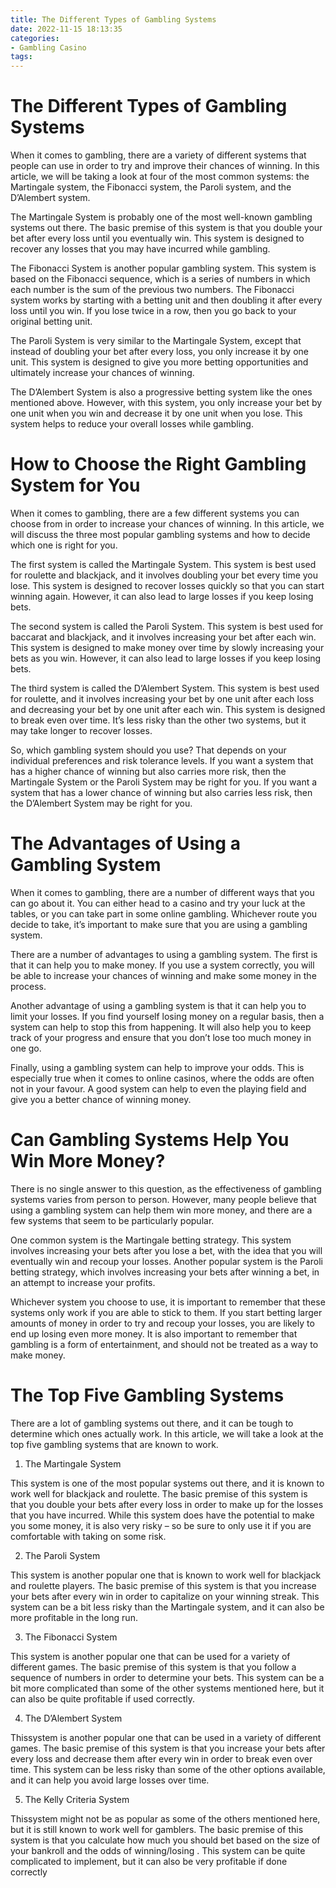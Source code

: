 ```yaml
---
title: The Different Types of Gambling Systems 
date: 2022-11-15 18:13:35
categories:
- Gambling Casino
tags:
---
```



#  The Different Types of Gambling Systems 

When it comes to gambling, there are a variety of different systems that people can use in order to try and improve their chances of winning. In this article, we will be taking a look at four of the most common systems: the Martingale system, the Fibonacci system, the Paroli system, and the D’Alembert system. 

The Martingale System is probably one of the most well-known gambling systems out there. The basic premise of this system is that you double your bet after every loss until you eventually win. This system is designed to recover any losses that you may have incurred while gambling. 

The Fibonacci System is another popular gambling system. This system is based on the Fibonacci sequence, which is a series of numbers in which each number is the sum of the previous two numbers. The Fibonacci system works by starting with a betting unit and then doubling it after every loss until you win. If you lose twice in a row, then you go back to your original betting unit. 

The Paroli System is very similar to the Martingale System, except that instead of doubling your bet after every loss, you only increase it by one unit. This system is designed to give you more betting opportunities and ultimately increase your chances of winning. 

The D’Alembert System is also a progressive betting system like the ones mentioned above. However, with this system, you only increase your bet by one unit when you win and decrease it by one unit when you lose. This system helps to reduce your overall losses while gambling.

#  How to Choose the Right Gambling System for You 

When it comes to gambling, there are a few different systems you can choose from in order to increase your chances of winning. In this article, we will discuss the three most popular gambling systems and how to decide which one is right for you.

The first system is called the Martingale System. This system is best used for roulette and blackjack, and it involves doubling your bet every time you lose. This system is designed to recover losses quickly so that you can start winning again. However, it can also lead to large losses if you keep losing bets. 

The second system is called the Paroli System. This system is best used for baccarat and blackjack, and it involves increasing your bet after each win. This system is designed to make money over time by slowly increasing your bets as you win. However, it can also lead to large losses if you keep losing bets. 

The third system is called the D’Alembert System. This system is best used for roulette, and it involves increasing your bet by one unit after each loss and decreasing your bet by one unit after each win. This system is designed to break even over time. It’s less risky than the other two systems, but it may take longer to recover losses. 

So, which gambling system should you use? That depends on your individual preferences and risk tolerance levels. If you want a system that has a higher chance of winning but also carries more risk, then the Martingale System or the Paroli System may be right for you. If you want a system that has a lower chance of winning but also carries less risk, then the D’Alembert System may be right for you.

#  The Advantages of Using a Gambling System 

When it comes to gambling, there are a number of different ways that you can go about it. You can either head to a casino and try your luck at the tables, or you can take part in some online gambling. Whichever route you decide to take, it’s important to make sure that you are using a gambling system.

There are a number of advantages to using a gambling system. The first is that it can help you to make money. If you use a system correctly, you will be able to increase your chances of winning and make some money in the process.

Another advantage of using a gambling system is that it can help you to limit your losses. If you find yourself losing money on a regular basis, then a system can help to stop this from happening. It will also help you to keep track of your progress and ensure that you don’t lose too much money in one go.

Finally, using a gambling system can help to improve your odds. This is especially true when it comes to online casinos, where the odds are often not in your favour. A good system can help to even the playing field and give you a better chance of winning money.

#  Can Gambling Systems Help You Win More Money? 

There is no single answer to this question, as the effectiveness of gambling systems varies from person to person. However, many people believe that using a gambling system can help them win more money, and there are a few systems that seem to be particularly popular.

One common system is the Martingale betting strategy. This system involves increasing your bets after you lose a bet, with the idea that you will eventually win and recoup your losses. Another popular system is the Paroli betting strategy, which involves increasing your bets after winning a bet, in an attempt to increase your profits.

Whichever system you choose to use, it is important to remember that these systems only work if you are able to stick to them. If you start betting larger amounts of money in order to try and recoup your losses, you are likely to end up losing even more money. It is also important to remember that gambling is a form of entertainment, and should not be treated as a way to make money.

#  The Top Five Gambling Systems

There are a lot of gambling systems out there, and it can be tough to determine which ones actually work. In this article, we will take a look at the top five gambling systems that are known to work.

1. The Martingale System

This system is one of the most popular systems out there, and it is known to work well for blackjack and roulette. The basic premise of this system is that you double your bets after every loss in order to make up for the losses that you have incurred. While this system does have the potential to make you some money, it is also very risky – so be sure to only use it if you are comfortable with taking on some risk.

2. The Paroli System

This system is another popular one that is known to work well for blackjack and roulette players. The basic premise of this system is that you increase your bets after every win in order to capitalize on your winning streak. This system can be a bit less risky than the Martingale system, and it can also be more profitable in the long run.

3. The Fibonacci System

This system is another popular one that can be used for a variety of different games. The basic premise of this system is that you follow a sequence of numbers in order to determine your bets. This system can be a bit more complicated than some of the other systems mentioned here, but it can also be quite profitable if used correctly.

4. The D’Alembert System

Thissystem is another popular one that can be used in a variety of different games. The basic premise of this system is that you increase your bets after every loss and decrease them after every win in order to break even over time. This system can be less risky than some of the other options available, and it can help you avoid large losses over time.

5. The Kelly Criteria System

Thissystem might not be as popular as some of the others mentioned here, but it is still known to work well for gamblers. The basic premise of this system is that you calculate how much you should bet based on the size of your bankroll and the odds of winning/losing . This system can be quite complicated to implement, but it can also be very profitable if done correctly